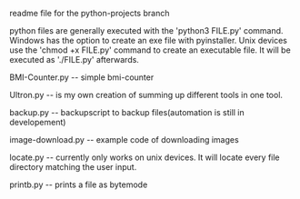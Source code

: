 readme file for the python-projects branch

python files are generally executed with the 'python3 FILE.py' command.
Windows has the option to create an exe file with pyinstaller.
Unix devices use the 'chmod +x FILE.py' command to create an executable
file. It will be executed as './FILE.py' afterwards. 

BMI-Counter.py -- simple bmi-counter

Ultron.py --  is my own creation of summing up different tools in one tool. 
 
backup.py -- backupscript to backup files(automation is still in developement)

image-download.py -- example code of downloading images

locate.py -- currently only works on unix devices. It will locate every file
             directory matching the user input.

printb.py -- prints a file as bytemode
